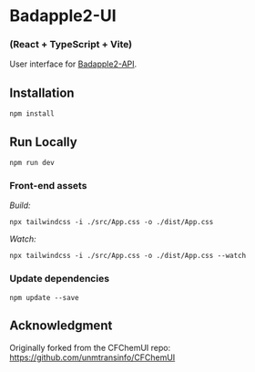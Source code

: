# Badapple2-UI

### (React + TypeScript + Vite)

User interface for [Badapple2-API](https://github.com/unmtransinfo/Badapple2-API).

## Installation

```shell
npm install
```

## Run Locally

```shell
npm run dev
```

### Front-end assets

_Build:_

```shell
npx tailwindcss -i ./src/App.css -o ./dist/App.css
```

_Watch:_

```shell
npx tailwindcss -i ./src/App.css -o ./dist/App.css --watch
```

### Update dependencies

```shell
npm update --save
```

## Acknowledgment

Originally forked from the CFChemUI repo:
https://github.com/unmtransinfo/CFChemUI
